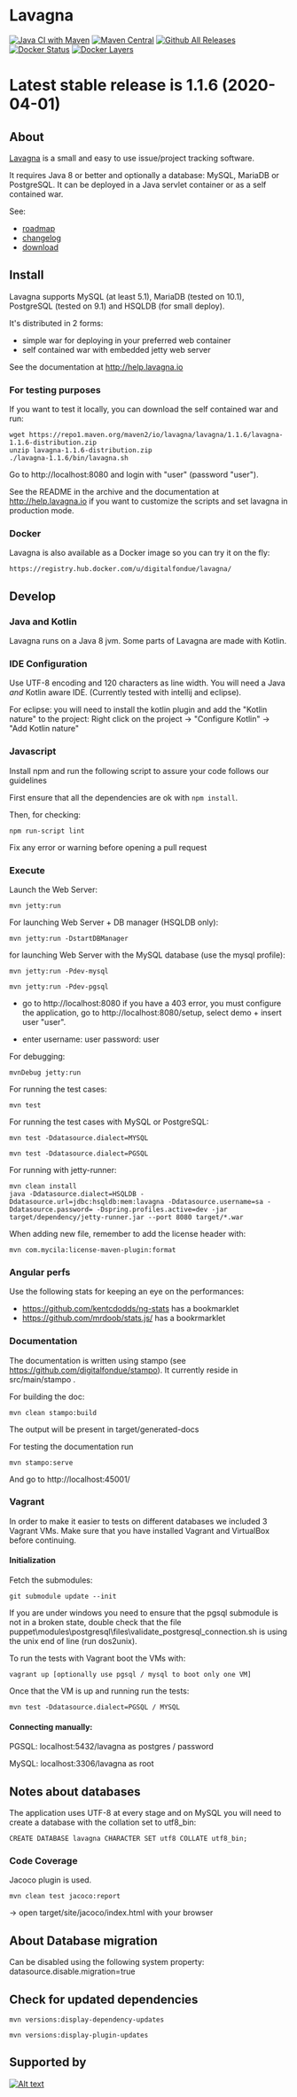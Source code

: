 Lavagna
======

[![Java CI with Maven](https://github.com/digitalfondue/lavagna/workflows/Java%20CI%20with%20Maven/badge.svg)](https://github.com/digitalfondue/jfiveparse/actions?query=workflow%3A%22Java+CI+with+Maven%22)
[![Maven Central](https://img.shields.io/maven-central/v/io.lavagna/lavagna.svg)](http://search.maven.org/#search%7Cga%7C1%7Ca%3A%22lavagna%22)
[![Github All Releases](https://img.shields.io/github/downloads/digitalfondue/lavagna/total.svg)](https://github.com/digitalfondue/lavagna/releases)
[![Docker Status](https://img.shields.io/docker/pulls/digitalfondue/lavagna.svg)](https://registry.hub.docker.com/u/digitalfondue/lavagna/)
[![Docker Layers](https://images.microbadger.com/badges/image/digitalfondue/lavagna.svg)](https://microbadger.com/images/digitalfondue/lavagna)

# Latest stable release is 1.1.6 (2020-04-01) #

## About ##

[Lavagna](http://lavagna.io) is a small and easy to use issue/project tracking software.

It requires Java 8 or better and optionally a database: MySQL, MariaDB or PostgreSQL. It can be deployed in a Java servlet container or as a self contained war.

See:

 - [roadmap](https://github.com/digitalfondue/lavagna/blob/master/ROADMAP.md)
 - [changelog](https://github.com/digitalfondue/lavagna/blob/master/CHANGELOG.md)
 - [download](http://lavagna.io/download/)


## Install ##

Lavagna supports MySQL (at least 5.1), MariaDB (tested on 10.1), PostgreSQL (tested on 9.1) and HSQLDB (for small deploy).

It's distributed in 2 forms:

 - simple war for deploying in your preferred web container
 - self contained war with embedded jetty web server
 
See the documentation at http://help.lavagna.io

### For testing purposes ###

If you want to test it locally, you can download the self contained war and run:

```
wget https://repo1.maven.org/maven2/io/lavagna/lavagna/1.1.6/lavagna-1.1.6-distribution.zip
unzip lavagna-1.1.6-distribution.zip
./lavagna-1.1.6/bin/lavagna.sh
```

Go to http://localhost:8080 and login with "user" (password "user").

See the README in the archive and the documentation at http://help.lavagna.io if you want to customize the scripts and set lavagna in production mode.

### Docker ###

Lavagna is also available as a Docker image so you can try it on the fly:

```
https://registry.hub.docker.com/u/digitalfondue/lavagna/
```

## Develop ##

### Java and Kotlin ###

Lavagna runs on a Java 8 jvm.
Some parts of Lavagna are made with Kotlin.

### IDE Configuration ###

Use UTF-8 encoding and 120 characters as line width.
You will need a Java _and_ Kotlin aware IDE. (Currently tested with intellij and eclipse).

For eclipse: you will need to install the kotlin plugin and add the "Kotlin nature" to the project:
Right click on the project -> "Configure Kotlin" -> "Add Kotlin nature"

### Javascript

Install npm and run the following script to assure your code follows our guidelines

First ensure that all the dependencies are ok with `npm install`.

Then, for checking:

```
npm run-script lint
```

Fix any error or warning before opening a pull request

### Execute ###

Launch the Web Server:

```
mvn jetty:run
```

For launching Web Server + DB manager (HSQLDB only):

```
mvn jetty:run -DstartDBManager
```

for launching Web Server with the MySQL database (use the mysql profile):

```
mvn jetty:run -Pdev-mysql
```
```
mvn jetty:run -Pdev-pgsql
```
- go to http://localhost:8080
  if you have a 403 error, you must configure the application,
  go to http://localhost:8080/setup, select demo + insert user "user".

- enter
	username: user
	password: user

For debugging:

```
mvnDebug jetty:run
```

For running the test cases:

```
mvn test
```

For running the test cases with MySQL or PostgreSQL:

```
mvn test -Ddatasource.dialect=MYSQL
```
```
mvn test -Ddatasource.dialect=PGSQL
```

For running with jetty-runner:

```
mvn clean install
java -Ddatasource.dialect=HSQLDB -Ddatasource.url=jdbc:hsqldb:mem:lavagna -Ddatasource.username=sa -Ddatasource.password= -Dspring.profiles.active=dev -jar target/dependency/jetty-runner.jar --port 8080 target/*.war
```

When adding new file, remember to add the license header with:

```
mvn com.mycila:license-maven-plugin:format
```

### Angular perfs ###

Use the following stats for keeping an eye on the performances:

 - https://github.com/kentcdodds/ng-stats has a bookmarklet
 - https://github.com/mrdoob/stats.js/ has a bookrmarklet

### Documentation ###

The documentation is written using stampo (see https://github.com/digitalfondue/stampo).
It currently reside in src/main/stampo .

For building the doc:

```
mvn clean stampo:build
```

The output will be present in target/generated-docs

For testing the documentation run

```
mvn stampo:serve
```

And go to http://localhost:45001/

### Vagrant ###

In order to make it easier to tests on different databases we included 3 Vagrant VMs.
Make sure that you have installed Vagrant and VirtualBox before continuing.

#### Initialization ####

Fetch the submodules:

```
git submodule update --init
```

If you are under windows you need to ensure that the pgsql submodule is not in a broken state,
double check that the file puppet\modules\postgresql\files\validate_postgresql_connection.sh is using the
unix end of line (run dos2unix).

To run the tests with Vagrant boot the VMs with:

```
vagrant up [optionally use pgsql / mysql to boot only one VM]
```

Once that the VM is up and running run the tests:

```
mvn test -Ddatasource.dialect=PGSQL / MYSQL
```


#### Connecting manually: ####

PGSQL: localhost:5432/lavagna as postgres / password

MySQL: localhost:3306/lavagna as root

## Notes about databases ##

The application uses UTF-8 at every stage and on MySQL you will need to create a database with the collation set to utf8_bin:

```
CREATE DATABASE lavagna CHARACTER SET utf8 COLLATE utf8_bin;
```


### Code Coverage ###

Jacoco plugin is used.

```
mvn clean test jacoco:report
```

-> open target/site/jacoco/index.html with your browser


## About Database migration ##

Can be disabled using the following system property: datasource.disable.migration=true


## Check for updated dependencies ##

```
mvn versions:display-dependency-updates
```
```
mvn versions:display-plugin-updates
```

## Supported by ##

[![Alt text](misc/jetbrains.png)](https://www.jetbrains.com/?from=Lavagna)
